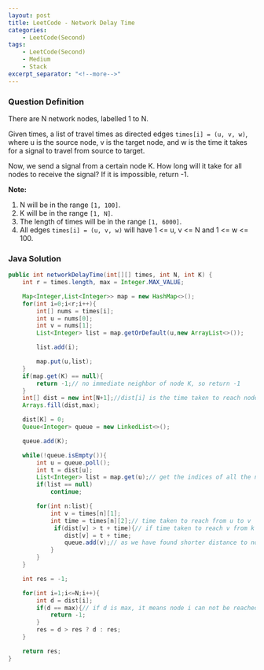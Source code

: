 ```yaml
---
layout: post
title: LeetCode - Network Delay Time
categories:
    - LeetCode(Second)
tags:
    - LeetCode(Second)
    - Medium
    - Stack
excerpt_separator: "<!--more-->"
---
```


### Question Definition
There are N network nodes, labelled 1 to N.

Given times, a list of travel times as directed edges `times[i] = (u, v, w)`, where u is the source node, v is the target node, and w is the time it takes for a signal to travel from source to target.

Now, we send a signal from a certain node K. How long will it take for all nodes to receive the signal? If it is impossible, return -1.
<!--more-->

**Note:**

1. N will be in the range `[1, 100]`.
2. K will be in the range `[1, N]`.
3. The length of times will be in the range `[1, 6000]`.
4. All edges `times[i] = (u, v, w)` will have 1 <= u, v <= N and 1 <= w <= 100.
### Java Solution
```java
public int networkDelayTime(int[][] times, int N, int K) {
    int r = times.length, max = Integer.MAX_VALUE;

    Map<Integer,List<Integer>> map = new HashMap<>();
    for(int i=0;i<r;i++){
        int[] nums = times[i];
        int u = nums[0];
        int v = nums[1];
        List<Integer> list = map.getOrDefault(u,new ArrayList<>());

        list.add(i);

        map.put(u,list);
    }
    if(map.get(K) == null){
        return -1;// no immediate neighbor of node K, so return -1
    }
    int[] dist = new int[N+1];//dist[i] is the time taken to reach node i from node k
    Arrays.fill(dist,max);

    dist[K] = 0;
    Queue<Integer> queue = new LinkedList<>();

    queue.add(K);

    while(!queue.isEmpty()){
        int u = queue.poll();
        int t = dist[u];
        List<Integer> list = map.get(u);// get the indices of all the neighbors of node u
        if(list == null)
            continue;

        for(int n:list){
            int v = times[n][1];
            int time = times[n][2];// time taken to reach from u to v
             if(dist[v] > t + time){// if time taken to reach v from k is greater than time taken to reach from k to u + time taken to reach from u to v, then update dist[v]
                dist[v] = t + time;
                queue.add(v);// as we have found shorter distance to node v, explore all neighbors of v
            }
        }
    }

    int res = -1;

    for(int i=1;i<=N;i++){
        int d = dist[i];
        if(d == max){// if d is max, it means node i can not be reached from K, so return -1
            return -1;
        }
        res = d > res ? d : res;
    }

    return res;
}
```